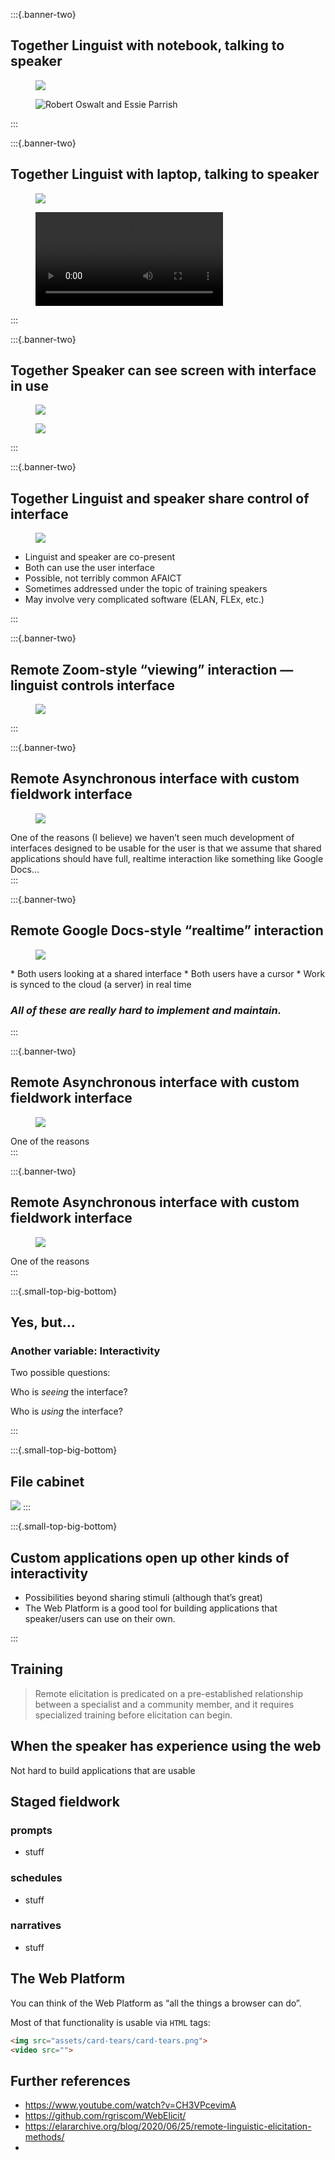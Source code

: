 


:::{.banner-two}
## <strong>Together</strong> Linguist with notebook, talking to speaker

<figure>
<img src="images/scenarios_linguist-notebook.png" >
</figure>

<figure class=photo>
<img src=images/parrish_oswalt.png  alt="Robert Oswalt and Essie Parrish">
</figure>
:::

:::{.banner-two}
## <strong>Together</strong> Linguist with laptop, talking to speaker

<figure>
<img src="images/scenarios_linguist-laptop.png">
</figure>

<figure class=photo>
<video controls id=maestro_pat src="assets/maestro-pat/maestro_pat.mp4#t=168,186"></video>
</figure>
:::

:::{.banner-two}
## <strong>Together</strong> Speaker can see screen with interface in use

<figure>
<img src="images/scenarios_speaker-watches.png">
</figure>

<figure class=photo>
<img src=images/shared-screen.png>
</figure>
:::


:::{.banner-two}
## <strong>Together</strong> Linguist and speaker share control of interface

<figure>
<img src="images/scenarios_speaker-interactive.png">
</figure>


* Linguist and speaker are co-present
* Both can use the user interface
* Possible, not terribly common AFAICT
* Sometimes addressed under the topic of training speakers
* May involve very complicated software (ELAN, FLEx, etc.)

:::

:::{.banner-two}
## <strong>Remote</strong>  Zoom-style “viewing” interaction — linguist controls interface

<figure>
<img src="images/scenarios_remote-speaker-watches.png">
</figure>
:::


:::{.banner-two}
## <strong>Remote</strong> Asynchronous interface with custom fieldwork interface

<figure>
<img src="images/scenarios_remote-asynchronous-1.png">
</figure>

<div>
One of the reasons (I believe) we haven’t seen much development of interfaces designed to be usable for the user is that we assume that shared applications should have full, realtime interaction like something like Google Docs…
</div>
:::



:::{.banner-two}

## <strong>Remote</strong> Google Docs-style “realtime” interaction

<figure>
<img src="images/scenarios_remote-realtime.png">
</figure>

<div>
* Both users looking at a shared interface
* Both users have a cursor
* Work is synced to the cloud (a server) in real time 

### _All of these are really hard to implement and maintain._
</div>
:::



:::{.banner-two}
## <strong>Remote</strong> Asynchronous interface with custom fieldwork interface

<figure>
<img src="images/scenarios_remote-asynchronous-2.png">
</figure>

<div>
One of the reasons 
</div>
:::


:::{.banner-two}
## <strong>Remote</strong> Asynchronous interface with custom fieldwork interface

<figure>
<img src="images/scenarios_remote-asynchronous-3.png">
</figure>

<div>
One of the reasons 
</div>
:::

:::{.small-top-big-bottom}
## Yes, but…


### Another variable: Interactivity 

Two possible questions:

Who is _seeing_ the interface?

Who is _using_ the interface?

:::


:::{.small-top-big-bottom}

## File cabinet

<img src=images/1F5C4.svg>
:::

:::{.small-top-big-bottom}

## Custom applications open up other kinds of interactivity

* Possibilities beyond sharing stimuli (although that’s great)
* The Web Platform is a good tool for building applications that speaker/users can use on their own.

:::



## Training

> Remote elicitation is predicated on a pre-established relationship between a specialist and a community member, and it requires specialized training before elicitation can begin. 

## When the speaker has experience using the web

Not hard to build applications that are usable

## Staged fieldwork



### prompts

* stuff

### schedules

* stuff

### narratives

* stuff

</main>




## The Web Platform

<!-- 
> the whole business of a web server is to translate a URL either into a filename, and then send that file back over the Internet, or into a program name, and then run that program and send its output back. <cite>Laurie, Ben, and Peter Laurie. <em>Apache: The definitive guide.</em> O'Reilly Media, Inc., 2003.</cite> -->

You can think of the Web Platform as “all the things a browser can do”. 

Most of that functionality is usable via `HTML` tags:

```html
<img src="assets/card-tears/card-tears.png">
<video src="">
```

<!-- 
## Other details

* recording consent -->


## Further references

* https://www.youtube.com/watch?v=CH3VPcevimA
* https://github.com/rgriscom/WebElicit/
* https://elararchive.org/blog/2020/06/25/remote-linguistic-elicitation-methods/
*

